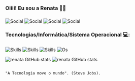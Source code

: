 ### Oiiii! Eu sou a Renata 👋👋
###
![Social](https://img.shields.io/badge/LinkedIn-0077B5?style=for-the-badge&logo=linkedin&logoColor=white)
![Social](https://img.shields.io/badge/Twitter-1DA1F2?style=for-the-badge&logo=twitter&logoColor=white)
![Social](https://img.shields.io/badge/GitHub-100000?style=for-the-badge&logo=github&logoColor=white)
![Social](https://img.shields.io/badge/TikTok-000000?style=for-the-badge&logo=tiktok&logoColor=white)

### Tecnologias/Informática/Sistema Operacional 💻:
###
![Skills](https://img.shields.io/badge/HTML5-E34F26?style=for-the-badge&logo=html5&logoColor=white)
![Skills](https://img.shields.io/badge/CSS-239120?&style=for-the-badge&logo=css3&logoColor=white)
![Skills](https://img.shields.io/badge/Microsoft_Office-D83B01?style=for-the-badge&logo=microsoft-office&logoColor=white)
![Os](https://img.shields.io/badge/Windows-0078D6?style=for-the-badge&logo=windows&logoColor=white)


![renata GitHub stats](https://github-readme-stats.vercel.app/api?username=rsqxda&theme=blue-green)
![renata GitHub stats](https://github-readme-stats.vercel.app/api/top-langs/?username=rsqxda&theme=blue-green)



                                                                                                                                          
                                                                                                                                          
                                                                                         "A Tecnologia move o mundo". (Steve Jobs).


